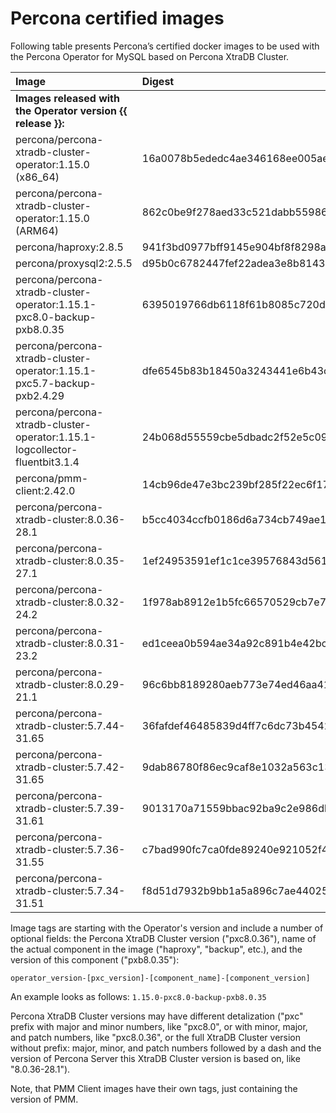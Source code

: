 # Percona certified images

Following table presents Percona’s certified docker images to be used with the
Percona Operator for MySQL based on Percona XtraDB Cluster.

| Image                                                                  | Digest                                                           |
|:-----------------------------------------------------------------------|:-----------------------------------------------------------------|
| **Images released with the Operator version {{ release }}:** | |
| percona/percona-xtradb-cluster-operator:1.15.0 (x86_64)                | 16a0078b5ededc4ae346168ee005aedf17f9ddddebf1eca067244d2f907bb7fa |
| percona/percona-xtradb-cluster-operator:1.15.0 (ARM64)                 | 862c0be9f278aed33c521dabb55986b33da5eddb52cc99e205c7bb8feac9b22f |
| percona/haproxy:2.8.5                                                  | 941f3bd0977bff9145e904bf8f8298a1a024d7f03152edaea0cf65fd1c137340 |
| percona/proxysql2:2.5.5                                                | d95b0c6782447fef22adea3e8b8143e79a6a757666ffd34a8c3eddd9f82d629c |
| percona/percona-xtradb-cluster-operator:1.15.1-pxc8.0-backup-pxb8.0.35 | 6395019766db6118f61b8085c720d1d574c73511f84c9db5d222460f790649fb |
| percona/percona-xtradb-cluster-operator:1.15.1-pxc5.7-backup-pxb2.4.29 | dfe6545b83b18450a3243441e6b43c3a6ed05dcc24a464286ffb9a7328fdb13f |
| percona/percona-xtradb-cluster-operator:1.15.1-logcollector-fluentbit3.1.4 | 24b068d55559cbe5dbadc2f52e5c096f7df60374e47c6b4d1a5e331fd2a75014 |
| percona/pmm-client:2.42.0                                              | 14cb96de47e3bc239bf285f22ec6f170b4a1181301b19100f5b7dc22c210bf8c |
| percona/percona-xtradb-cluster:8.0.36-28.1                             | b5cc4034ccfb0186d6a734cb749ae17f013b027e9e64746b2c876e8beef379b3 |
| percona/percona-xtradb-cluster:8.0.35-27.1                             | 1ef24953591ef1c1ce39576843d5615d4060fd09458c7a39ebc3e2eda7ef486b |
| percona/percona-xtradb-cluster:8.0.32-24.2                             | 1f978ab8912e1b5fc66570529cb7e7a4ec6a38adbfce1ece78159b0fcfa7d47a |
| percona/percona-xtradb-cluster:8.0.31-23.2                             | ed1ceea0b594ae34a92c891b4e42bc543d24999c82e47382cf53e33be4ae1d71 |
| percona/percona-xtradb-cluster:8.0.29-21.1                             | 96c6bb8189280aeb773e74ed46aa41c01781b62947ed70c89efeb9f41c367ee7 |
| percona/percona-xtradb-cluster:5.7.44-31.65                            | 36fafdef46485839d4ff7c6dc73b4542b07031644c0152e911acb9734ff2be85 |
| percona/percona-xtradb-cluster:5.7.42-31.65                            | 9dab86780f86ec9caf8e1032a563c131904b75a37edeaec159a93f7d0c16c603 |
| percona/percona-xtradb-cluster:5.7.39-31.61                            | 9013170a71559bbac92ba9c2e986db9bda3a8a9e39ee1ee350e0ee94488bb6d7 |
| percona/percona-xtradb-cluster:5.7.36-31.55                            | c7bad990fc7ca0fde89240e921052f49da08b67c7c6dc54239593d61710be504 |
| percona/percona-xtradb-cluster:5.7.34-31.51                            | f8d51d7932b9bb1a5a896c7ae440256230eb69b55798ff37397aabfd58b80ccb |

Image tags are starting with the Operator's version and include a number of
optional fields: the Percona XtraDB Cluster version ("pxc8.0.36"), name of the
actual component in the image ("haproxy", "backup", etc.), and the version of
this component ("pxb8.0.35"):

`operator_version-[pxc_version]-[component_name]-[component_version]`

An example looks as follows: `1.15.0-pxc8.0-backup-pxb8.0.35`

Percona XtraDB Cluster versions may have different
detalization ("pxc" prefix with major and minor numbers, like "pxc8.0", or
with minor, major, and patch numbers, like "pxc8.0.36", or the full XtraDB
Cluster version without prefix: major, minor, and patch numbers followed by
a dash and the version of Percona Server this XtraDB Cluster version is based
on, like "8.0.36-28.1").

Note, that PMM Client images have their own tags, just containing the version
of PMM.
